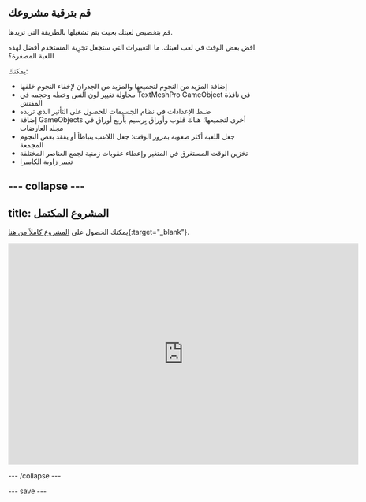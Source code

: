 ## قم بترقية مشروعك

قم بتخصيص لعبتك بحيث يتم تشغيلها بالطريقة التي تريدها.

اقض بعض الوقت في لعب لعبتك. ما التغييرات التي ستجعل تجرِبة المستخدم أفضل لهذه اللعبة المصغرة؟

يمكنك:
+ إضافة المزيد من النجوم لتجميعها والمزيد من الجدران لإخفاء النجوم خلفها
+ محاولة تغيير لون النص وخطه وحجمه في TextMeshPro GameObject في نافذة المفتش
+ ضبط الإعدادات في نظام الجسيمات للحصول على التأثير الذي تريده
+ إضافة GameObjects أخرى لتجميعها؛ هناك قلوب وأوراق بِرسيم بأربع أوراق في مجلد العارضات
+ جعل اللعبة أكثر صعوبة بمرور الوقت؛ جعل اللاعب يتباطأ أو يفقد بعض النجوم المجمعة
+ تخزين الوقت المستغرق في المتغير وإعطاء عقوبات زمنية لجمع العناصر المختلفة
+ تغيير زاوية الكاميرا

--- collapse ---
---
title: المشروع المكتمل
---

يمكنك الحصول على [المشروع كاملاً من هنا](https://rpf.io/p/ar-SA/star-collector-get){:target="_blank"}.

<iframe allowtransparency="true" width="710" height="450" src="https://star-collector-extended.rpfilt.repl.co" frameborder="0"></iframe>

--- /collapse ---

--- save ---
